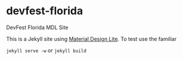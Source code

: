 # devfest-florida
DevFest Florida MDL Site

This is a Jekyll site using [Material Design Lite](http://getmdl.io). To test use the familiar 

<code>jekyll serve -w</code> 
or 
<code>jekyll build</code>

